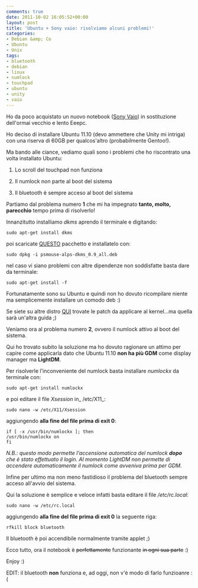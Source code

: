 ```yaml
---
comments: true
date: 2011-10-02 16:05:52+00:00
layout: post
title: 'Ubuntu + Sony vaio: risolviamo alcuni problemi!'
categories:
- Debian &amp; Co
- Ubuntu
- Unix
tags:
- bluetooth
- debian
- linux
- numlock
- touchpad
- ubuntu
- unity
- vaio
---
```


Ho da poco acquistato un nuovo notebook ([Sony Vaio](http://www.polslinux.it/info/)) in sostituzione dell'ormai vecchio e lento Eeepc.

Ho deciso di installare Ubuntu 11.10 (devo ammettere che Unity mi intriga) con una riserva di 60GB per qualcos'altro (probabilmente Gentoo!).

Ma bando alle ciance, vediamo quali sono i problemi che ho riscontrato una volta installato Ubuntu:



	
  1. Lo scroll del touchpad non funziona

	
  2. Il numlock non parte al boot del sistema

	
  3. Il bluetooth è sempre acceso al boot del sistema


Partiamo dal problema numero **1** che mi ha impegnato **tanto, molto, parecchio** tempo prima di risolverlo!

<!-- more -->


Innanzitutto installiamo _dkms_ aprendo il terminale e digitando:



    
    sudo apt-get install dkms




poi scaricate [QUESTO](http://people.canonical.com/~sforshee/alps-touchpad/psmouse-alps-0.9/psmouse-alps-dkms_0.9_all.deb) pacchetto e installatelo con:



    
    sudo dpkg -i psmouse-alps-dkms_0.9_all.deb




nel caso vi siano problemi con altre dipendenze non soddisfatte basta dare da terminale:



    
    sudo apt-get install -f




Fortunatamente sono su Ubuntu e quindi non ho dovuto ricompilare niente ma semplicemente installare un comodo deb :)




Se siete su altre distro [QUI](http://people.canonical.com/~sforshee/alps-touchpad/psmouse-alps-0.9/) trovate le patch da applicare al kernel...ma quella sarà un'altra guida ;)


Veniamo ora al problema numero **2**, ovvero il numlock attivo al boot del sistema.


Qui ho trovato subito la soluzione ma ho dovuto ragionare un attimo per capire come applicarla dato che Ubuntu 11.10 **non ha più GDM** come display manager ma **LightDM**.




Per risolverle l'inconveniente del numlock basta installare _numlockx_ da terminale con:



    
    sudo apt-get install numlockx




e poi editare il file _Xsession_ in_ /etc/X11_:



    
    sudo nano -w /etc/X11/Xsession




aggiungendo **alla fine del file prima di exit 0**:



    
    if [ -x /usr/bin/numlockx ]; then
    /usr/bin/numlockx on
    fi




_N.B.: questo modo permette l'accensione automatica del numlock **dopo** che è stato effettuato il login. Al momento LightDM non permette di accendere automaticamente il numlock come avveniva prima per GDM._


Infine per ultimo ma non meno fastidioso il problema del bluetooth sempre acceso all'avvio del sistema.


Qui la soluzione è semplice e veloce infatti basta editare il file _/etc/rc.local_:



    
    sudo nano -w /etc/rc.local




aggiungendo **alla fine del file prima di exit 0** la seguente riga:



    
    rfkill block bluetooth




Il bluetooth è poi accendibile normalmente tramite applet ;)


Ecco tutto, ora il notebook è <del>perfettamente</del> funzionante <del>in ogni sua parte</del> :)

Enjoy :)

EDIT: il bluetooth **non** funziona e, ad oggi, non v'è modo di farlo funzioanre :(
